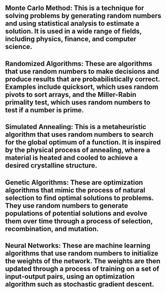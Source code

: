 ## Monte Carlo Method: This is a technique for solving problems by generating random numbers and using statistical analysis to estimate a solution. It is used in a wide range of fields, including physics, finance, and computer science.

## Randomized Algorithms: These are algorithms that use random numbers to make decisions and produce results that are probabilistically correct. Examples include quicksort, which uses random pivots to sort arrays, and the Miller-Rabin primality test, which uses random numbers to test if a number is prime.

## Simulated Annealing: This is a metaheuristic algorithm that uses random numbers to search for the global optimum of a function. It is inspired by the physical process of annealing, where a material is heated and cooled to achieve a desired crystalline structure.

## Genetic Algorithms: These are optimization algorithms that mimic the process of natural selection to find optimal solutions to problems. They use random numbers to generate populations of potential solutions and evolve them over time through a process of selection, recombination, and mutation.

## Neural Networks: These are machine learning algorithms that use random numbers to initialize the weights of the network. The weights are then updated through a process of training on a set of input-output pairs, using an optimization algorithm such as stochastic gradient descent.